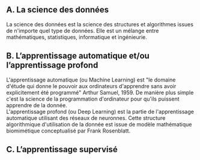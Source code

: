 ## A. La science des données  
La science des données est la science des structures et algorithmes issues de n'importe quel type de données. Elle est un mélange entre mathématiques, statistiques, informatique et ingénieurie.  
## B. L’apprentissage automatique et/ou l’apprentissage profond  
L'apprentissage automatique (ou Machine Learning) est "le domaine d'étude qui donne le pouvoir aux ordinateurs d'apprendre sans avoir explicitement été programmé" Arthur Samuel, 1959. De manière plus simple c'est la science de la programmation d'ordinateur pour qu'ils puissent apprendre de la donnée.  
L'apprentissage profond (ou Deep Learning) est la partie de l'apprentissage automatique utilisant des réseaux de neuronnes. Cette structure algorithmique d'utilisation de la donnée est issue de modèle mathématique biomimétique conceptualisé par Frank Rosenblatt.  
## C. L’apprentissage supervisé  